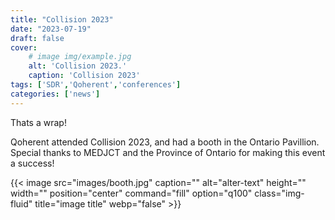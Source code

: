 ```yaml
---
title: "Collision 2023"
date: "2023-07-19"
draft: false
cover:
    # image img/example.jpg
    alt: 'Collision 2023.'
    caption: 'Collision 2023'
tags: ['SDR','Qoherent','conferences']
categories: ['news']
---
```


Thats a wrap!

Qoherent attended Collision 2023, and had a booth in the Ontario Pavillion. Special thanks to MEDJCT and the Province of Ontario for making this event a success!


{{< image src="images/booth.jpg" caption="" alt="alter-text" height="" width="" position="center" command="fill" option="q100" class="img-fluid" title="image title"  webp="false" >}}
